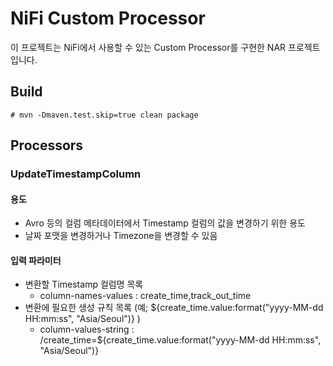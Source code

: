 # NiFi Custom Processor

이 프로젝트는 NiFi에서 사용할 수 있는 Custom Processor를 구현한 NAR 프로젝트입니다.

## Build

```
# mvn -Dmaven.test.skip=true clean package
```

## Processors

### UpdateTimestampColumn

#### 용도

* Avro 등의 컬럼 메타데이터에서 Timestamp 컬럼의 값을 변경하기 위한 용도
* 날짜 포맷을 변경하거나 Timezone을 변경할 수 있음

#### 입력 파라미터

* 변환할 Timestamp 컬럼명 목록
  * column-names-values : create_time,track_out_time 
* 변환에 필요한 생성 규칙 목록 (예; ${create_time.value:format("yyyy-MM-dd HH:mm:ss", "Asia/Seoul")} )
  * column-values-string : /create_time=${create_time.value:format("yyyy-MM-dd HH:mm:ss", "Asia/Seoul")}

